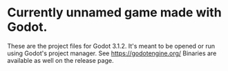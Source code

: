 # Currently unnamed game made with Godot.

These are the project files for Godot 3.1.2. It's meant to be opened or run using Godot's project manager. See https://godotengine.org/
Binaries are available as well on the release page.

